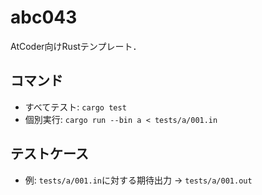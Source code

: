 # abc043

AtCoder向けRustテンプレート．

## コマンド
- すべてテスト: `cargo test`
- 個別実行: `cargo run --bin a < tests/a/001.in`

## テストケース
- 例: `tests/a/001.in`に対する期待出力 → `tests/a/001.out`
